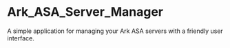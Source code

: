 # Ark_ASA_Server_Manager
A simple application for managing your Ark ASA servers with a friendly user interface.
